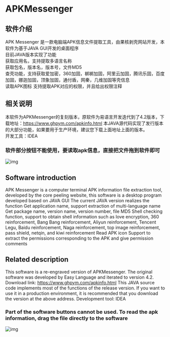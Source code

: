 # APKMessenger
## 软件介绍
APK Messenger 是一款电脑端APK信息文件提取工具，由果核剥壳网站开发，本软件为基于JAVA GUI开发的桌面程序  
目前JAVA版本实现了功能  
获取应用名，支持提取多语言名称  
获取包名，版本名，版本号，文件MD5  
查壳功能，支持获取爱加密，360加固，梆梆加固，阿里云加固，腾讯乐固，百度加固，娜迦加固，顶象加固，通付盾，网秦，几维加固等壳信息  
读取APK图标
支持提取APK对应的权限，并且给出权限注释  

## 相关说明  
本软件为APKMessenger的复刻版本，原软件为易语言开发迭代到了4.2版本，下载地址：https://www.ghpym.com/apkinfo.html
本JAVA源代码实现了发行版本的大部分功能，如果要用于生产环境，建议您下载上面地址上面的版本。  
开发工具：IDEA  
### 软件部分按钮不能使用，要读取apk信息，直接把文件拖到软件即可
![img](https://github.com/ghboke/APKMessenger/blob/master/apkmessenger.png)

## Software introduction
APK Messenger is a computer terminal APK information file extraction tool, developed by the core peeling website, this software is a desktop program developed based on JAVA GUI
The current JAVA version realizes the function
Get application name, support extraction of multi-language name
Get package name, version name, version number, file MD5
Shell checking function, support to obtain shell information such as love encryption, 360 reinforcement, Bang Bang reinforcement, Aliyun reinforcement, Tencent Legu, Baidu reinforcement, Naga reinforcement, top image reinforcement, pass shield, netqin, and kiwi reinforcement
Read APK icon
Support to extract the permissions corresponding to the APK and give permission comments

## Related description
This software is a re-engraved version of APKMessenger. The original software was developed by Easy Language and iterated to version 4.2. Download link: https://www.ghpym.com/apkinfo.html
This JAVA source code implements most of the functions of the release version. If you want to use it in a production environment, it is recommended that you download the version at the above address.
Development tool: IDEA
### Part of the software buttons cannot be used. To read the apk information, drag the file directly to the software
![img](https://github.com/ghboke/APKMessenger/blob/master/apkmessenger.png)
